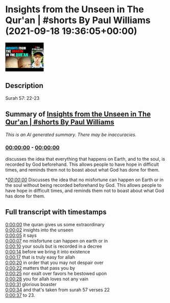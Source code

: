 # Insights from the Unseen in The Qur'an | #shorts By Paul Williams (2021-09-18 19:36:05+00:00)

![alt Insights from the Unseen in The Qur'an | #shorts By Paul Williams](7ZWAEw-dCkk.jpg "Insights from the Unseen in The Qur'an | #shorts By Paul Williams")

## Description

Surah 57: 22-23

## Summary of [Insights from the Unseen in The Qur'an | #shorts By Paul Williams](https://www.youtube.com/watch?v=7ZWAEw-dCkk)


*This is an AI generated summary. There may be inaccuracies. [](/)*

### [00:00:00](https://www.youtube.com/watch?v=7ZWAEw-dCkk&t=0) - [00:00:00](https://www.youtube.com/watch?v=7ZWAEw-dCkk&t=0)

 discusses the idea that everything that happens on Earth, and to the soul, is recorded by God beforehand. This allows people to have hope in difficult times, and reminds them not to boast about what God has done for them.

**[00:00:00](https://www.youtube.com/watch?v=7ZWAEw-dCkk&t=0)* Discusses the idea that no misfortune can happen on Earth or in the soul without being recorded beforehand by God. This allows people to have hope in difficult times, and reminds them not to boast about what God has done for them.

## Full transcript with timestamps

[0:00:00](https://youtu.be/7ZWAEw-dCkk?t=0) the quran gives us some extraordinary  
[0:00:02](https://youtu.be/7ZWAEw-dCkk?t=2) insights into the unseen  
[0:00:05](https://youtu.be/7ZWAEw-dCkk?t=5) it says  
[0:00:07](https://youtu.be/7ZWAEw-dCkk?t=7) no misfortune can happen on earth or in  
[0:00:10](https://youtu.be/7ZWAEw-dCkk?t=10) your souls but is recorded in a decree  
[0:00:14](https://youtu.be/7ZWAEw-dCkk?t=14) before we bring it into existence  
[0:00:17](https://youtu.be/7ZWAEw-dCkk?t=17) that is truly easy for allah  
[0:00:20](https://youtu.be/7ZWAEw-dCkk?t=20) in order that you may not despair over  
[0:00:22](https://youtu.be/7ZWAEw-dCkk?t=22) matters that pass you by  
[0:00:25](https://youtu.be/7ZWAEw-dCkk?t=25) nor exalt over favors he bestowed upon  
[0:00:28](https://youtu.be/7ZWAEw-dCkk?t=28) you for allah loves not any vain  
[0:00:31](https://youtu.be/7ZWAEw-dCkk?t=31) glorious boaster  
[0:00:34](https://youtu.be/7ZWAEw-dCkk?t=34) and that's taken from surah 57 verses 22  
[0:00:37](https://youtu.be/7ZWAEw-dCkk?t=37) to 23.  
